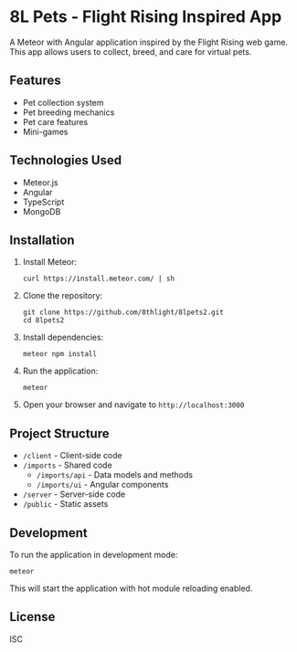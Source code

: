 # 8L Pets - Flight Rising Inspired App

A Meteor with Angular application inspired by the Flight Rising web game. This app allows users to collect, breed, and care for virtual pets.

## Features

- Pet collection system
- Pet breeding mechanics
- Pet care features
- Mini-games

## Technologies Used

- Meteor.js
- Angular
- TypeScript
- MongoDB

## Installation

1. Install Meteor:

   ```
   curl https://install.meteor.com/ | sh
   ```

2. Clone the repository:

   ```
   git clone https://github.com/8thlight/8lpets2.git
   cd 8lpets2
   ```

3. Install dependencies:

   ```
   meteor npm install
   ```

4. Run the application:

   ```
   meteor
   ```

5. Open your browser and navigate to `http://localhost:3000`

## Project Structure

- `/client` - Client-side code
- `/imports` - Shared code
  - `/imports/api` - Data models and methods
  - `/imports/ui` - Angular components
- `/server` - Server-side code
- `/public` - Static assets

## Development

To run the application in development mode:

```
meteor
```

This will start the application with hot module reloading enabled.

## License

ISC
